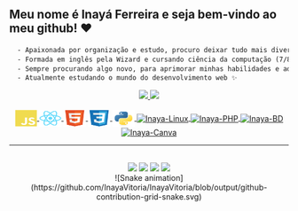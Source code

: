 ## Meu nome é Inayá Ferreira e seja bem-vindo ao meu github! ♥

```diff
  - Apaixonada por organização e estudo, procuro deixar tudo mais divertido com um toque de criatividade! 🗃️🤍
  - Formada em inglês pela Wizard e cursando ciência da computação (7/8) 🖥️💖
  - Sempre procurando algo novo, para aprimorar minhas habilidades e adquirir mais conhecimento!
  - Atualmente estudando o mundo do desenvolvimento web ✨
```

<div align="center">
  <a href="https://github.com/InayaVitoria">
  <img height="180em" src="https://github-readme-stats.vercel.app/api?username=InayaVitoria&show_icons=true&theme=dracula&include_all_commits=true&count_private=true"/>
  <img height="180em" src="https://github-readme-stats.vercel.app/api/top-langs/?username=InayaVitoria&layout=compact&langs_count=7&theme=dracula"/>
  <div style="display: inline_block" align="middle"><br>
  <img align="center" alt="Inaya-Js" height="30" width="40" src="https://raw.githubusercontent.com/devicons/devicon/master/icons/javascript/javascript-plain.svg">
  <img align="center" alt="Inaya-React" height="30" width="40" src="https://raw.githubusercontent.com/devicons/devicon/master/icons/react/react-original.svg">
  <img align="center" alt="Inaya-HTML" height="30" width="40" src="https://raw.githubusercontent.com/devicons/devicon/master/icons/html5/html5-original.svg">
  <img align="center" alt="Inaya-CSS" height="30" width="40" src="https://raw.githubusercontent.com/devicons/devicon/master/icons/css3/css3-original.svg">
  <img align="center" alt="Inaya-Python" height="30" width="40" src="https://raw.githubusercontent.com/devicons/devicon/master/icons/python/python-original.svg">
  <img align="center" alt="Inaya-Linux" height="30" width="40" src="https://cdn.jsdelivr.net/gh/devicons/devicon/icons/linux/linux-original.svg">
  <img align="center" alt="Inaya-PHP" height="30" width="40" src="https://cdn.jsdelivr.net/gh/devicons/devicon/icons/php/php-original.svg">
  <img align="center" alt="Inaya-BD" height="30" width="40" src="https://cdn.jsdelivr.net/gh/devicons/devicon/icons/mysql/mysql-original-wordmark.svg">
  <img align="center" alt="Inaya-Canva" height="30" width="40" src="https://cdn.jsdelivr.net/gh/devicons/devicon/icons/canva/canva-original.svg">
</div>
<hr>
</br>
<div>
<a href="https://instagram.com/ferreira.inaya" target="_blank"><img src="https://img.shields.io/badge/-Instagram-%23E4405F?style=for-the-badge&logo=instagram&logoColor=white" target="_blank"></a>
 <a href="https://discord.gg/wagxzStdcR" target="_blank"><img src="https://img.shields.io/badge/Discord-7289DA?style=for-the-badge&logo=discord&logoColor=white" target="_blank"></a> 
  <a href = "mailto:inayavitoria10@gmail.com"><img src="https://img.shields.io/badge/-Gmail-%23333?style=for-the-badge&logo=gmail&logoColor=white" target="_blank"></a>
  <a href="https://www.linkedin.com/in/rafaella-ballerini-45875016a" target="_blank"><img src="https://img.shields.io/badge/-LinkedIn-%230077B5?style=for-the-badge&logo=linkedin&logoColor=white" target="_blank"></a> 
</div>
  
 <div>
   ![Snake animation](https://github.com/InayaVitoria/InayaVitoria/blob/output/github-contribution-grid-snake.svg)
  </div> 

